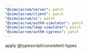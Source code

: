 ```yaml
---
"@simulacrum/server": patch
"@simulacrum/client": patch
"@simulacrum/ui": patch
"@simulacrum/auth0-simulator": patch
"@simulacrum/ldap-simulator": patch
"@simulacrum/auth0-cypress": patch
---
```

apply @typescript/consistent-types
